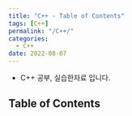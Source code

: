 ```yaml
---
title: "C++ - Table of Contents"
tags: [C++]
permalink: "/C++/"
categories:
  - C++
date: 2022-08-07
---
```


- C++ 공부, 실습한자료 입니다.

## Table of Contents
